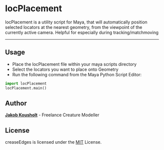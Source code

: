 # locPlacement

locPlacement is a utility script for Maya, that will automatically position selected locators at the nearest geometry, from the viewpoint of the currently active camera. Helpful for especially during tracking/matchmoving

---

## Usage

* Place the locPlacement file within your maya scripts directory
* Select the locators you want to place onto Geometry
* Run the following command from the Maya Python Script Editor:

```python
import locPlacement
locPlacement.main()
```

## Author

[**Jakob Kousholt**](https://www.linkedin.com/in/jakejk/) - Freelance Creature Modeller

## License

creaseEdges is licensed under the [MIT](https://rem.mit-license.org/) License.